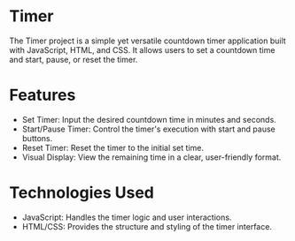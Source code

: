 
# Timer
The Timer project is a simple yet versatile countdown timer application built with JavaScript, HTML, and CSS. It allows users to set a countdown time and start, pause, or reset the timer.

# Features
-  Set Timer: Input the desired countdown time in minutes and seconds.
-  Start/Pause Timer: Control the timer's execution with start and pause buttons.
-  Reset Timer: Reset the timer to the initial set time.
-  Visual Display: View the remaining time in a clear, user-friendly format.

# Technologies Used
-  JavaScript: Handles the timer logic and user interactions.
-  HTML/CSS: Provides the structure and styling of the timer interface.
